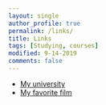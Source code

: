 ```yaml
---
layout: single
author_profile: true
permalink: /links/
title: Links
tags: [Studying, courses]
modified: 9-14-2019
comments: false
---
```



* [My university](https://www.iust.ac.ir/)
* [My favorite film](https://www.netflix.com/title/70283264)

